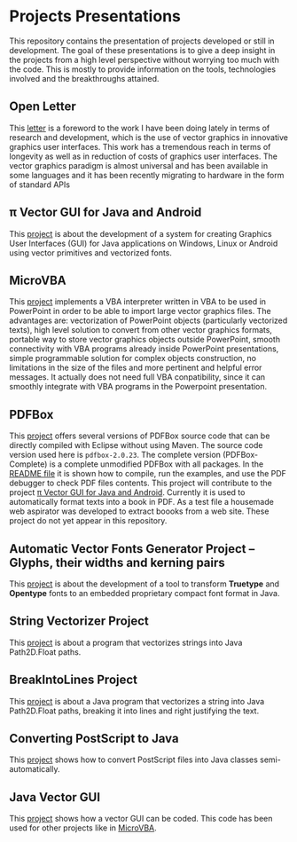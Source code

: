 # Projects Presentations
This repository contains the presentation of projects developed or still in development. The goal of these presentations is to give a deep insight in the projects from a high level perspective without worrying too much with the code. This is mostly to provide information on the tools, technologies involved and the breakthroughs attained.

## Open Letter
This [letter](https://github.com/nilostolte/Projects-Presentations/blob/main/OpenLetter.pdf) is a foreword to the work I have been doing lately in terms of research and development, which is the use of vector graphics in innovative graphics user interfaces. This work has a tremendous reach in terms of longevity as well as in reduction of costs of graphics user interfaces. The vector graphics paradigm is almost universal and has been available in some languages and it has been recently migrating to hardware in the form of standard APIs

##  π Vector GUI for Java and Android

This [project](https://github.com/nilostolte/Projects-Presentations/blob/main/%CF%80%20Vector%20GUI%20for%20Java%20and%20Android.md#%CF%80-vector-gui-for-java-and-android) is about the development of a system for creating  Graphics User Interfaces (GUI) for Java applications on Windows, Linux or Android using vector primitives and vectorized fonts.

## MicroVBA
This [project](https://github.com/nilostolte/MicroVBA-PowerPoint) implements a VBA interpreter written in VBA to be used in PowerPoint in order to be able to import large vector graphics files. The advantages are: vectorization of PowerPoint objects (particularly vectorized texts), high level solution to convert from other vector graphics formats, portable way to store vector graphics objects outside PowerPoint, smooth connectivity with VBA programs already inside PowerPoint presentations, simple programmable solution for complex objects construction, no limitations in the size of the files and more pertinent and helpful error messages. It actually does not need full VBA conpatibility, since it can smoothly integrate with VBA programs in the Powerpoint presentation.

## PDFBox
This [project](https://github.com/nilostolte/PDFBox) offers several versions of PDFBox source code that can be directly compiled with Eclipse without using Maven. The source code version used here is `pdfbox-2.0.23`. The complete version (PDFBox-Complete) is a complete unmodified PDFBox with all packages. In the [README file]() it is shown how to compile, run the examples, and use the PDF debugger to check PDF files contents. This project will contribute to the project [π Vector GUI for Java and Android](https://github.com/nilostolte/Projects-Presentations/blob/main/%CF%80%20Vector%20GUI%20for%20Java%20and%20Android.md#%CF%80-vector-gui-for-java-and-android). 
Currently it is used to automatically format texts into a book in PDF. As a test file a housemade web aspirator was developed to extract boooks from a web site. These project do not yet appear in this repository.

## Automatic Vector Fonts Generator Project – Glyphs, their widths and kerning pairs

This [project](https://github.com/nilostolte/Projects-Presentations/blob/main/Automatic%20Vector%20Fonts%20Generator%20Project.md#automatic-vector-fonts-generator-project--glyphs-their-widths-and-kerning-pairs) is about the development of a tool to transform **Truetype** and **Opentype** fonts to an embedded proprietary compact font format in Java.

## String Vectorizer Project

This [project](https://github.com/nilostolte/Projects-Presentations/blob/main/String%20Vectorizer.md#string-vectorizer-project) is about a program that vectorizes strings into Java Path2D.Float paths.

## BreakIntoLines Project

This [project](https://github.com/nilostolte/Projects-Presentations/blob/main/BreakIntoLines.md#breakintolines) is about a Java 
program that vectorizes a string into Java Path2D.Float paths, breaking it into lines and right justifying the text.

## Converting PostScript to Java
This [project](https://github.com/nilostolte/PostScript/tree/main/Examples/Convertion%20to%20Java/ExclamationIcon#exclamationicon) shows how to convert PostScript files into Java classes semi-automatically.

## Java Vector GUI
This [project](https://github.com/nilostolte/Java-Vector-GUI/tree/main/MenuInfographics6#menuinfographics6) shows how a vector GUI can be coded. This code has been used for other projects like in [MicroVBA](https://github.com/nilostolte/MicroVBA-PowerPoint).
